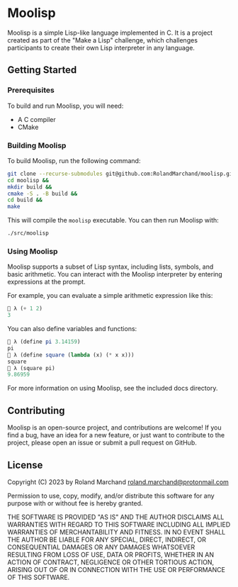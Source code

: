 # Moolisp

Moolisp is a simple Lisp-like language implemented in C. It is a
project created as part of the "Make a Lisp" challenge, which
challenges participants to create their own Lisp interpreter in any
language.

## Getting Started
### Prerequisites

To build and run Moolisp, you will need:

* A C compiler
* CMake

### Building Moolisp

To build Moolisp, run the following command:

```bash
git clone --recurse-submodules git@github.com:RolandMarchand/moolisp.git &&
cd moolisp &&
mkdir build &&
cmake -S . -B build &&
cd build &&
make
```

This will compile the `moolisp` executable. You can then run Moolisp
with:

```bash
./src/moolisp
```

### Using Moolisp

Moolisp supports a subset of Lisp syntax, including lists, symbols,
and basic arithmetic. You can interact with the Moolisp interpreter by
entering expressions at the prompt.

For example, you can evaluate a simple arithmetic expression like
this:

```scheme
🐑 λ (+ 1 2)
3
```

You can also define variables and functions:

```scheme
🐑 λ (define pi 3.14159)
pi
🐑 λ (define square (lambda (x) (* x x)))
square
🐑 λ (square pi)
9.86959
```

For more information on using Moolisp, see the included docs
directory.

## Contributing

Moolisp is an open-source project, and contributions are welcome! If
you find a bug, have an idea for a new feature, or just want to
contribute to the project, please open an issue or submit a pull
request on GitHub.

## License

Copyright (C) 2023 by Roland Marchand <roland.marchand@protonmail.com>

Permission to use, copy, modify, and/or distribute this software for
any purpose with or without fee is hereby granted.

THE SOFTWARE IS PROVIDED "AS IS" AND THE AUTHOR DISCLAIMS ALL
WARRANTIES WITH REGARD TO THIS SOFTWARE INCLUDING ALL IMPLIED
WARRANTIES OF MERCHANTABILITY AND FITNESS. IN NO EVENT SHALL THE
AUTHOR BE LIABLE FOR ANY SPECIAL, DIRECT, INDIRECT, OR CONSEQUENTIAL
DAMAGES OR ANY DAMAGES WHATSOEVER RESULTING FROM LOSS OF USE, DATA OR
PROFITS, WHETHER IN AN ACTION OF CONTRACT, NEGLIGENCE OR OTHER
TORTIOUS ACTION, ARISING OUT OF OR IN CONNECTION WITH THE USE OR
PERFORMANCE OF THIS SOFTWARE.
